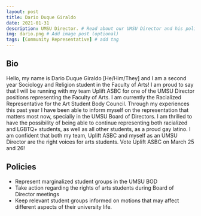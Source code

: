 ```yaml
---
layout: post
title: Dario Duque Giraldo
date: 2021-01-31
description: UMSU Director. # Read about our UMSU Director and his policies
img: dario.png # Add image post (optional)
tags: [Community Representative] # add tag
---
```

## Bio
Hello, my name is Dario Duque Giraldo [He/Him/They] and I am a second year Sociology and Religion student in the Faculty of Arts! I am proud to say that I will be running with my team Uplift ASBC for one of the UMSU Director positions representing the Faculty of Arts. I am currently the Racialized Representative for the Art Student Body Council. 
Through my experiences this past year I have been able to inform myself on the representation that matters most now, specially in the UMSU Board of Directors. I am thrilled to have the possibility of being able to continue representing both racialized and LGBTQ+ students, as well as all other students, as a proud gay latino. 
I am confident that both my team, Uplift ASBC and myself as an UMSU Director are the right voices for arts students. 
Vote Uplift ASBC on March 25 and 26!

## Policies

- Represent marginalized student groups in the UMSU BOD
- Take action regarding the rights of arts students during Board of Director meetings 
- Keep relevant student groups informed on motions that may affect different aspects of their university life.
